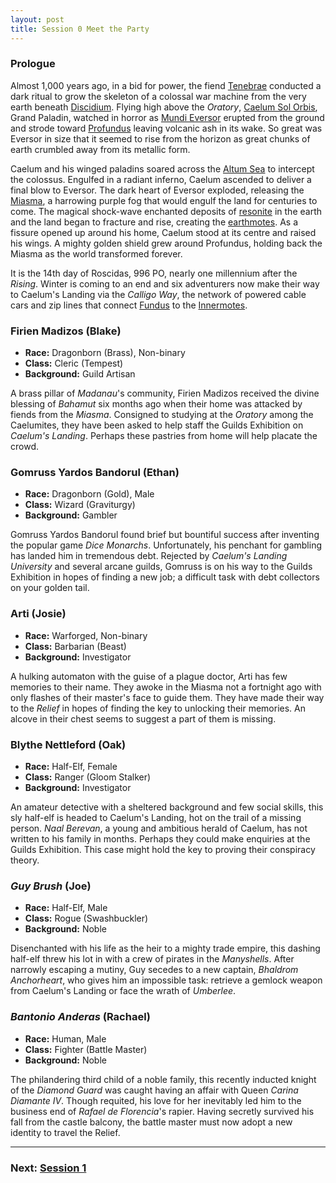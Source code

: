 ```yaml
---
layout: post
title: Session 0 Meet the Party
---
```


### Prologue

Almost 1,000 years ago, in a bid for power, the fiend [Tenebrae](getting-started#tenebrae) conducted a dark ritual to grow the skeleton of a colossal war machine from the very earth beneath [Discidium](discidium). Flying high above the *Oratory*, [Caelum Sol Orbis](getting-started#caelum-sol-orbis), Grand Paladin, watched in horror as [Mundi Eversor](getting-started#mundi-eversor) erupted from the ground and strode toward [Profundus](profundus) leaving volcanic ash in its wake. So great was Eversor in size that it seemed to rise from the horizon as great chunks of earth crumbled away from its metallic form.

Caelum and his winged paladins soared across the [Altum Sea](profundus#altum-sea) to intercept the colossus. Engulfed in a radiant inferno, Caelum ascended to deliver a final blow to Eversor. The dark heart of Eversor exploded, releasing the [Miasma](getting-started#the-miasma), a harrowing purple fog that would engulf the land for centuries to come. The magical shock-wave enchanted deposits of [resonite](getting-started#resonance-engines) in the earth and the land began to fracture and rise, creating the [earthmotes](exploration#earthmotes). As a fissure opened up around his home, Caelum stood at its centre and raised his wings. A mighty golden shield grew around Profundus, holding back the Miasma as the world transformed forever.

It is the 14th day of Roscidas, 996 PO, nearly one millennium after the *Rising*. Winter is coming to an end and six adventurers now make their way to Caelum's Landing via the *Calligo Way*, the network of powered cable cars and zip lines that connect [Fundus](profundus#fundus) to the [Innermotes](profundus#the-innermotes).

### Firien Madizos (Blake)

- **Race:** Dragonborn (Brass), Non-binary
- **Class:** Cleric (Tempest)
- **Background:** Guild Artisan

A brass pillar of *Madanau*'s community, Firien Madizos received the divine blessing of *Bahamut* six months ago when their home was attacked by fiends from the *Miasma*. Consigned to studying at the *Oratory* among the Caelumites, they have been asked to help staff the Guilds Exhibition on *Caelum's Landing*. Perhaps these pastries from home will help placate the crowd.

### Gomruss Yardos Bandorul (Ethan)

- **Race:** Dragonborn (Gold), Male
- **Class:** Wizard (Graviturgy)
- **Background:** Gambler

Gomruss Yardos Bandorul found brief but bountiful success after inventing the popular game *Dice Monarchs*. Unfortunately, his penchant for gambling has landed him in tremendous debt. Rejected by *Caelum's Landing University* and several arcane guilds, Gomruss is on his way to the Guilds Exhibition in hopes of finding a new job; a difficult task with debt collectors on your golden tail.

### Arti (Josie)

- **Race:** Warforged, Non-binary
- **Class:** Barbarian (Beast)
- **Background:** Investigator

A hulking automaton with the guise of a plague doctor, Arti has few memories to their name. They awoke in the Miasma not a fortnight ago with only flashes of their master's face to guide them. They have made their way to the *Relief* in hopes of finding the key to unlocking their memories. An alcove in their chest seems to suggest a part of them is missing.

### Blythe Nettleford (Oak)

- **Race:** Half-Elf, Female
- **Class:** Ranger (Gloom Stalker)
- **Background:** Investigator

An amateur detective with a sheltered background and few social skills, this sly half-elf is headed to Caelum's Landing, hot on the trail of a missing person. *Naal Berevan*, a young and ambitious herald of Caelum, has not written to his family in months. Perhaps they could make enquiries at the Guilds Exhibition. This case might hold the key to proving their conspiracy theory.

### *Guy Brush* (Joe)

- **Race:** Half-Elf, Male
- **Class:** Rogue (Swashbuckler)
- **Background:** Noble

Disenchanted with his life as the heir to a mighty trade empire, this dashing half-elf threw his lot in with a crew of pirates in the *Manyshells*. After narrowly escaping a mutiny, Guy secedes to a new captain, *Bhaldrom Anchorheart*, who gives him an impossible task: retrieve a gemlock weapon from Caelum's Landing or face the wrath of *Umberlee*.

### *Bantonio Anderas* (Rachael)

- **Race:** Human, Male
- **Class:** Fighter (Battle Master)
- **Background:** Noble

The philandering third child of a noble family, this recently inducted knight of the *Diamond Guard* was caught having an affair with Queen *Carina Diamante IV*. Though requited, his love for her inevitably led him to the business end of *Rafael de Florencia*'s rapier. Having secretly survived his fall from the castle balcony, the battle master must now adopt a new identity to travel the Relief.

---

### **Next: [Session 1](session-1)**
